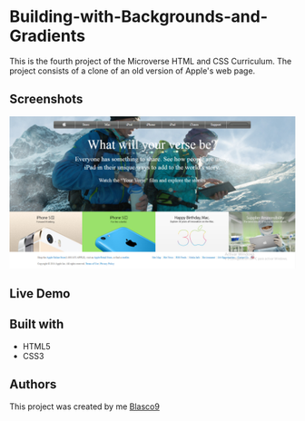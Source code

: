 # Building-with-Backgrounds-and-Gradients
This is the fourth project of the Microverse HTML and CSS Curriculum. The project consists of a clone of an old version of Apple's web page.

## Screenshots
![screenshot](./screenshot.png)

## Live Demo


## Built with
- HTML5
- CSS3

## Authors
This project was created by me [Blasco9](https://github.com/Blasco9)